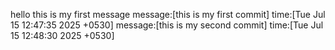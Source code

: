 hello this is my first message
message:[this is my first commit] time:[Tue Jul 15 12:47:35 2025 +0530]
message:[this is my second commit] time:[Tue Jul 15 12:48:30 2025 +0530]
